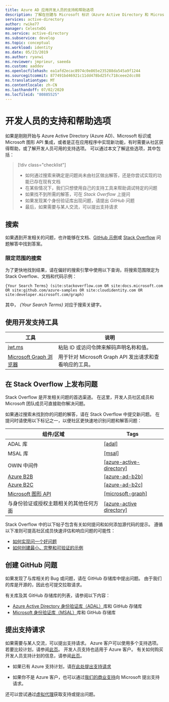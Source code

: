 ```yaml
---
title: Azure AD 应用开发人员的支持和帮助选项
description: 了解在创建与 Microsoft 标识（Azure Active Directory 和 Microsoft 帐户）集成的应用程序时，如何获取所遇到的开发相关问题的帮助和支持
services: active-directory
author: rwike77
manager: CelesteDG
ms.service: active-directory
ms.subservice: develop
ms.topic: conceptual
ms.workload: identity
ms.date: 05/23/2019
ms.author: ryanwi
ms.reviewer: jmprieur, saeeda
ms.custom: aaddev
ms.openlocfilehash: ea1afd2ecac8974c0e865e235288da545a9f1244
ms.sourcegitcommit: 877491bd46921c11dd478bd25fc718ceee2dcc08
ms.translationtype: MT
ms.contentlocale: zh-CN
ms.lasthandoff: 07/02/2020
ms.locfileid: "80885525"
---
```

# <a name="support-and-help-options-for-developers"></a>开发人员的支持和帮助选项

如果是刚刚开始与 Azure Active Directory (Azure AD)、Microsoft 标识或 Microsoft 图形 API 集成，或者是正在应用程序中实现新功能，有时需要从社区获得帮助，或了解开发人员可用的支持选项。 可以通过本文了解这些选项，其中包括：

> [!div class="checklist"]
> * 如何通过搜索来确定是问题尚未由社区做出解答，还是你尝试实现的功能已存在现有文档
> * 在某些情况下，我们只想使用自己的支持工具来帮助调试特定的问题
> * 如果找不到所需的解答，可在 *Stack Overflow* 上提问
> * 如果发现某个身份验证库出现问题，请提出 *GitHub* 问题
> * 最后，如果需要与某人交流，可以提出支持请求

## <a name="search"></a>搜索

如果遇到开发相关的问题，也许能够在文档、[GitHub 示例](https://github.com/azure-samples)或 [Stack Overflow](https://www.stackoverflow.com) 问题解答中找到答案。

### <a name="scoped-search"></a>限定范围的搜索

为了更快地找到结果，请在偏好的搜索引擎中使用以下查询，将搜索范围限定为 Stack Overflow、文档和代码示例：

```
{Your Search Terms} (site:stackoverflow.com OR site:docs.microsoft.com OR site:github.com/azure-samples OR site:cloudidentity.com OR site:developer.microsoft.com/graph)
```

其中， *{Your Search Terms}* 对应于搜索关键字。

## <a name="use-the-development-support-tools"></a>使用开发支持工具

| 工具  | 说明  |
|---------|---------|
| [jwt.ms](https://jwt.ms) | 粘贴 ID 或访问令牌来解码声明名称和值。 |
| [Microsoft Graph 浏览器](https://developer.microsoft.com/graph/graph-explorer)| 用于针对 Microsoft Graph API 发出请求和查看响应的工具。 |

## <a name="post-a-question-to-stack-overflow"></a>在 Stack Overflow 上发布问题

Stack Overflow 是开发相关问题的首选渠道。 在这里，开发人员社区成员和 Microsoft 团队成员可直接助你解决问题。

如果通过搜索未找到你的问题的解答，请在 Stack Overflow 中提交新问题。 在提问时请使用以下标记之一，以便社区更快速地识别问题和解答问题：

|组件/区域  | Tags |
|---------|---------|
| ADAL 库 | [[adal]](https://stackoverflow.com/questions/tagged/adal) |
| MSAL 库     | [[msal]](https://stackoverflow.com/questions/tagged/msal) |
| OWIN 中间件  | [[azure-active-directory]](https://stackoverflow.com/questions/tagged/azure-active-directory) |
| [Azure B2B](https://docs.microsoft.com/azure/active-directory/active-directory-b2b-what-is-azure-ad-b2b)  | [[azure-ad-b2b]](https://stackoverflow.com/questions/tagged/azure-ad-b2b) |
| [Azure B2C](https://azure.microsoft.com/services/active-directory-b2c/)  | [[azure-ad-b2c]](https://stackoverflow.com/questions/tagged/azure-ad-b2c) |
| [Microsoft 图形 API](https://developer.microsoft.com/graph/) | [[microsoft-graph]](https://stackoverflow.com/questions/tagged/microsoft-graph) |
| 与身份验证或授权主题相关的其他任何方面 | [[azure-active directory]](https://stackoverflow.com/questions/tagged/azure-active-directory) |

Stack Overflow 中的以下帖子包含有关如何提问和如何添加源代码的提示。 遵循以下准则可提高社区成员快速评估和响应问题的可能性：

* [如何实现问一个好问题](https://stackoverflow.com/help/how-to-ask)
* [如何创建最小、完整和可验证的示例](https://stackoverflow.com/help/mcve)

## <a name="create-a-github-issue"></a>创建 GitHub 问题

如果发现了与库相关的 Bug 或问题，请在 GitHub 存储库中提出问题。 由于我们的库是开源的，因此也可提交拉取请求。

有关库及其 GitHub 存储库的列表，请参阅以下内容：

* [Azure Active Directory 身份验证库（ADAL）](../azuread-dev/active-directory-authentication-libraries.md)库和 GitHub 存储库
* [Microsoft 身份验证库（MSAL）](reference-v2-libraries.md)库和 GitHub 存储库

## <a name="open-a-support-request"></a>提出支持请求

如果需要与某人交流，可以提出支持请求。 Azure 客户可以使用多个支持选项。 若要比较计划，请参阅[此页](https://azure.microsoft.com/support/plans/)。 开发人员支持也适用于 Azure 客户。 有关如何购买开发人员支持计划的信息，请参阅[此页](https://azure.microsoft.com/support/plans/developer/)。

* 如果已有 Azure 支持计划，请[在此处提出支持请求](https://portal.azure.com/#blade/Microsoft_Azure_Support/HelpAndSupportBlade/newsupportrequest)

* 如果你不是 Azure 客户，也可以通过[我们的商业支持](https://support.microsoft.com/en-us/gp/contactus81?Audience=Commercial)向 Microsoft 提出支持请求。

还可以尝试通过[虚拟代理](https://support.microsoft.com/contactus/?ws=support)获取支持或提出问题。

